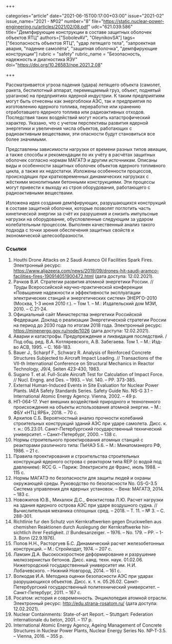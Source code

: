 +++

categories="article"
date="2021-06-15T00:17:00+03:00"
issue="2021-02"
issue_name="2021 - №02"
number="8"
file="https://static.nuclear-power-engineering.ru/articles/2021/02/08.pdf"
udc="621.039.586"
title="Демпфирующие конструкции в составе защитных оболочек объектов ЯТЦ"
authors=["SobolevAV", "OleynikovSA"]
tags=["безопасность объектов ЯТЦ", "удар летящего тела", "запроектная авария, "падение самолёта", "защитная оболочка", "демпфирующие конструкции"]
rubric = "safety"
rubric_name = "Безопасность, надежность и диагностика ЯЭУ"
doi="https://doi.org/10.26583/npe.2021.2.08"

+++

Рассматривается угроза падения (удара) летящего объекта (самолет, ракета, беспилотный аппарат, перемещаемый груз, объект, поднятый ураганом) на предприятиях ядерной индустрии. К таким предприятиям могут быть отнесены как энергоблоки АЭС, так и предприятия по изготовлению ядерного топлива, переработке или хранению отработавшего ядерного топлива или радиоактивных отходов. Последствия таких воздействий могут носить катастрофический характер. Указано, что с учетом перспективы развития ядерной энергетики и увеличения числа объектов, работающих с радиоактивным веществами, эти опасности будут становиться все более значимыми.

Представлены зависимости нагрузки от времени разных типов авиации, а также способы и рекомендации по их учёту в расчётах защитных оболочек согласно нормам МАГАТЭ и другим источникам. Описаны виды и особенности защитных оболочек объектов ядерного топливного цикла, а также их недостатки. Изложены особенности процессов, происходящих при кратковременных динамических нагрузках с жёсткими монолитными бетонными конструкциями. Эти процессы могут привести к выходу из строя оборудования, работающего с радиоактивными веществами.

Изложена идея создания демпфирующих, разрушающихся конструкций в составе защитной оболочки, которые позволят поглотить часть кинетической энергии за счёт их разрушения и снизить импульсные нагрузки на оборудование, обусловленные следующим за ударом колебательным процессом. Выполнен качественный анализ такого подхода с точки зрения обеспечения защитных свойств и экономической целесообразности.

### Ссылки

1. Houthi Drone Attacks on 2 Saudi Aramco Oil Facilities Spark Fires. Электронный ресурс: https://www.aljazeera.com/news/2019/09/drones-hit-saudi-aramco-facilities-fires-190914051900472.html (дата доступа: 12.02.2021).
2. Рачков В.И. Стратегии развития атомной энергетики России. // Труды Всероссийской научно-практической конференции «Повышение надежности и эффективности эксплуатации электрических станций и энергетических систем» ЭНЕРГО-2010 (Москва, 1-3 июня 2010 г.). – Том 1. – М.: Издательский дом МЭИ, 2010. – С.21-24.
3. Официальный сайт Министерства энергетики Российской Федерации. Доклад о реализации Энергетической стратегии России на период до 2030 года по итогам 2018 года. Электронный ресурс: https://minenergo.gov.ru/node/1026 (дата доступа: 12.02.2021).
4. Аварии и катастрофы. Предупреждение и ликвидация последствий. / Под общ. ред. В.А. Котляревского, А.В. Забегаева. Том 1. – М.: Изд-во АСВ, 1995. – С. 168-183.
5. Bauer J., Scharpf F., Schwarz R. Analysis of Reinforced Concrete Structures Subjected to Aircraft Impact Loading. // Transactions of the VII-th International Conference on Structural Mechanics in Reactor Technology, J9/4, Seiten 423-430, 1983.
6. Sugano T. et al. Full-Scale Aircraft Test for Calculation of Impact Force. // Nucl. Engng. and Des. – 1993. – Vol. 140. – PP. 373-385.
7. External Human-Induced Events in Site Evaluation for Nuclear Power Plants. IAEA Safety Standards Series. Safety Guide No. NS-G 3.1 – International Atomic Energy Agency. Vienna, 2002. – 49 p.
8. НП-064-17. Учет внешних воздействий природного и техногенного происхождения на объекты использования атомной энергии. – М.: ФБУ «НТЦ ЯРБ», 2018. – 70 с.
9. Архипов С.Б. Вероятностный анализ прочности колебаний строительных конструкций зданий АЭС при ударе самолета. Дисc. к. т. н.: 05.23.01. Санкт-Петербургский государственный технический университет. – Санкт-Петербург, 2000. – 138 с.
10. Нормы строительного проектирования атомных станций с реакторами различного типа: ПиНАЭ 5.6. – М.: Минатомэнерго РФ, 1986. – 21 с.
11. Правила проектирования и строительства строительных конструкций ядерного острова с реактором типа REP (с водой под давлением): RCC G. – Париж: Электрисите де Франс, июль 1988. – 115 с.
12. Нормы МАГАТЭ по безопасности для защиты людей и охраны окружающей среды. Руководство по безопасности No. GS-G-3.5 Система управления для ядерных установок. – Вена: МАГАТЭ, 2014. – 183 с.
13. Новожилов Ю.В., Михалюк Д.С., Феоктистова Л.Ю. Расчет нагрузки на здания ядерного острова АЭС при ударе воздушного судна. // Вычислительная механика
сплошных сред. – 2018. – Т. 11. – № 3. – С. 288-301.
14. Richtlinie fur den Schutz von Kernkraftwerken gegen Druckwellen aus chemishen Reaktionen durch Auslegung der Kernkraftwerke hin-sichtlich ihrer Festigkeit. // Bundesanzeiger. – 1976. – No. 179. – PP. – 1-3. Bonn (22.9.1976).
15. Попов Н.Н., Расторгуев Б.С. Динамический расчет железобетонных конструкций. – М.: Стройиздат, 1974. – 207 с.
16. Ламзин Д.А. Высокоскоростное деформирование и разрушение мелкозернистых
бетонов. Дисc. канд. техн. наук. 01.02.06. Нижегородский государственный университет им. Н.И. Лобачевского. – Нижний Новгород, 2014. – 161 с.
17. Волкодав И.А. Методика оценки безопасности АЭС при ударах разрушающихся объектов. Дисс. к. т. н. 05.26.02. Санкт-Петербургский государственный политехнический университет. – Санкт-Петербург, 2011. – 167 с.
18. Росатом: история и современность. Энциклопедия атомной отрасли. Электронный ресурс: http://edu.strana-rosatom.ru/ (дата доступа: 12.02.2021).
19. Nuclear Containments: State-of-art Report. – Stuttgart: Federation internationale du beton, 2001. – 117 p.
20. International Atomic Energy Agency, Ageing Management of Concrete Structures in Nuclear Power Plants, Nuclear Energy Series No. NP-T-3.5. – Vienna, 2016. – 355 p.